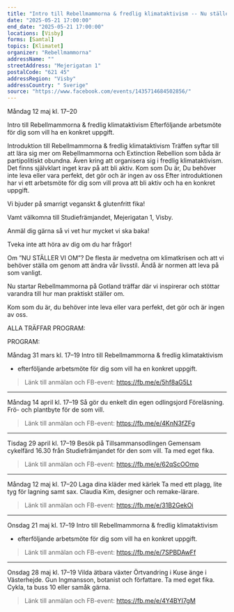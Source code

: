 ```yaml
---
title: "Intro till Rebellmammorna & fredlig klimataktivism -- Nu ställer vi om  --"
date: "2025-05-21 17:00:00"
end_date: "2025-05-21 17:00:00"
locations: [Visby]
forms: [Samtal]
topics: [Klimatet]
organizer: "Rebellmammorna"
addressName: ""
streetAddress: "Mejerigatan 1"
postalCode: "621 45"
addressRegion: "Visby"
addressCountry: " Sverige"
source: "https://www.facebook.com/events/1435714684502856/"
---
```

Måndag 12 maj kl. 17–20

Intro till Rebellmammorna & fredlig klimataktivism
Efterföljande arbetsmöte för dig som vill ha en konkret uppgift.

Introduktion till Rebellmammorna & fredlig klimataktivism
Träffen syftar till att lära sig mer om Rebellmammorna och Extinction Rebellion som båda är partipolitiskt obundna. Även kring att organisera sig i fredlig klimataktivism.
Det finns självklart inget krav på att bli aktiv.
Kom som Du är, Du behöver inte leva eller vara perfekt, det gör och är ingen av oss
Efter introduktionen har vi ett arbetsmöte för dig som vill prova att bli aktiv och ha en konkret uppgift.


Vi bjuder på smarrigt veganskt & glutenfritt fika!

Vamt välkomna till Studiefrämjandet, Mejerigatan 1, Visby.

Anmäl dig gärna så vi vet hur mycket vi ska baka!

Tveka inte att höra av dig om du har frågor!



Om ”NU STÄLLER VI OM”?
De flesta är medvetna om klimat­krisen och att vi behöver ställa om genom att ändra vår livsstil. Ändå är normen att leva på som vanligt. 

Nu startar Rebellmammorna på Gotland träffar där vi inspirerar 
och stöttar varandra till hur man praktiskt ställer om.

Kom som du är, du behöver inte leva eller vara perfekt, det gör 
och är ingen av oss.


ALLA TRÄFFAR 
PROGRAM:

PROGRAM:

Måndag 31 mars kl. 17–19
Intro till Rebellmammorna & fredlig klimataktivism
+ efterföljande arbetsmöte för dig som vill ha en konkret uppgift.
> Länk till anmälan och FB-event: https://fb.me/e/5hf8aG5Lt

---

Måndag 14 april kl. 17–19
Så gör du enkelt din egen odlingsjord 
Föreläsning. Frö- och plantbyte för de som vill.
> Länk till anmälan och FB-event: https://fb.me/e/4KnN3fZFg

---

Tisdag 29 april kl. 17–19
Besök på Tillsammansodlingen
Gemensam cykelfärd 16.30 från Studie­främjandet för den som vill. Ta med eget fika.
> Länk till anmälan och FB-event: https://fb.me/e/62qScOOmp

---

Måndag 12 maj kl. 17–20
Laga dina kläder med kärlek
Ta med ett plagg, lite tyg för lagning samt sax.
Claudia Kim, designer och remake-lärare.
> Länk till anmälan och FB-event: https://fb.me/e/31B2GekOi

---

Onsdag 21 maj kl. 17–19
Intro till Rebellmammorna & fredlig klimataktivism
+ efterföljande arbetsmöte för dig som vill ha en konkret uppgift.
> Länk till anmälan och FB-event: https://fb.me/e/7SPBDAwFf

---

Onsdag 28 maj kl. 17–19
Vilda ätbara växter
Örtvandring i Kuse änge i Västerhejde. 
Gun Ingmansson, botanist och författare. 
Ta med eget fika. Cykla, ta buss 10 eller samåk gärna.
> Länk till anmälan och FB-event: https://fb.me/e/4Y4BYI7gM


